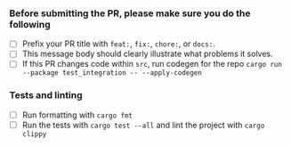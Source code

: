 ### Before submitting the PR, please make sure you do the following

- [ ] Prefix your PR title with `feat:`, `fix:`, `chore:`, or `docs:`.
- [ ] This message body should clearly illustrate what problems it solves.
- [ ] If this PR changes code within `src`, run codegen for the repo `cargo run --package test_integration -- --apply-codegen`

### Tests and linting

- [ ] Run formatting with `cargo fmt`
- [ ] Run the tests with `cargo test --all` and lint the project with `cargo clippy`
